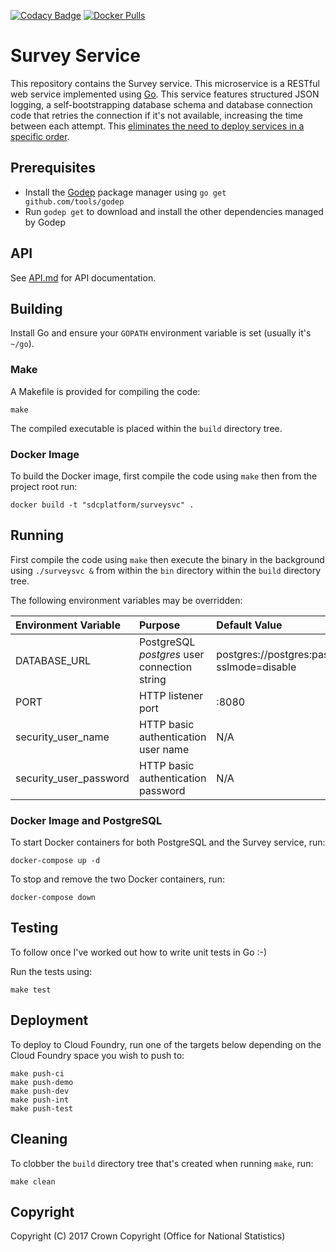[![Codacy Badge](https://api.codacy.com/project/badge/Grade/c5adaae19b8f4b899ce935fe856a85d9)](https://www.codacy.com/app/sdcplatform/rm-survey-service?utm_source=github.com&amp;utm_medium=referral&amp;utm_content=ONSdigital/rm-survey-service&amp;utm_campaign=Badge_Grade) [![Docker Pulls](https://img.shields.io/docker/pulls/sdcplatform/surveysvc.svg)]()

# Survey Service
This repository contains the Survey service. This microservice is a RESTful web service implemented using [Go](https://golang.org/). This service features structured JSON logging, a self-bootstrapping database schema and database connection code that retries the connection if it's not available, increasing the time between each attempt. This [eliminates the need to deploy services in a specific order](https://medium.com/@kelseyhightower/12-fractured-apps-1080c73d481c).

## Prerequisites
* Install the [Godep](https://github.com/tools/godep) package manager using `go get github.com/tools/godep`
* Run `godep get` to download and install the other dependencies managed by Godep

## API
See [API.md](https://github.com/ONSdigital/rm-survey-service/blob/master/API.md) for API documentation.

## Building
Install Go and ensure your `GOPATH` environment variable is set (usually it's `~/go`).

### Make
A Makefile is provided for compiling the code:

```
make
```

The compiled executable is placed within the `build` directory tree.

### Docker Image
To build the Docker image, first compile the code using `make` then from the project root run:

```
docker build -t "sdcplatform/surveysvc" .
```

## Running
First compile the code using `make` then execute the binary in the background using `./surveysvc &` from within the `bin` directory within the `build` directory tree.

The following environment variables may be overridden:

| Environment Variable   | Purpose                                      | Default Value                                                   |
| :--------------------- | :------------------------------------------- | :-------------------------------------------------------------- |
| DATABASE_URL           | PostgreSQL *postgres* user connection string | postgres://postgres:password@localhost/postgres?sslmode=disable |
| PORT                   | HTTP listener port                           | :8080                                                           |
| security_user_name     | HTTP basic authentication user name          | N/A                                                             |
| security_user_password | HTTP basic authentication password           | N/A                                                             |

### Docker Image and PostgreSQL
To start Docker containers for both PostgreSQL and the Survey service, run:

```
docker-compose up -d
```

To stop and remove the two Docker containers, run:

```
docker-compose down
```

## Testing
To follow once I've worked out how to write unit tests in Go :-)

Run the tests using:

```
make test
```

## Deployment
To deploy to Cloud Foundry, run one of the targets below depending on the Cloud Foundry space you wish to push to:

```
make push-ci
make push-demo
make push-dev
make push-int
make push-test
```

## Cleaning
To clobber the `build` directory tree that's created when running `make`, run:

```
make clean
```

## Copyright
Copyright (C) 2017 Crown Copyright (Office for National Statistics)
